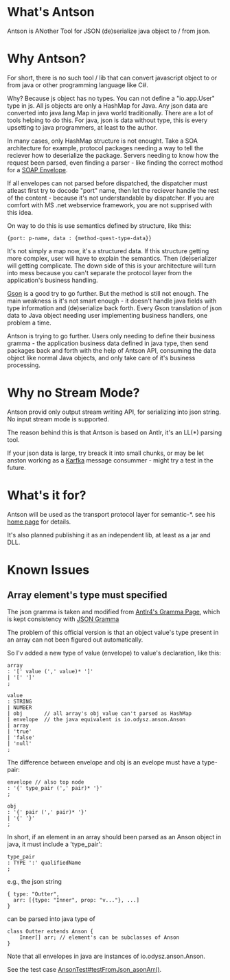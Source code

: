 # What's Antson

Antson is ANother Tool for JSON (de)serialize java object to / from json.

# Why Antson?

For short, there is no such tool / lib that can convert javascript object to or
from java or other programming language like C#.

Why? Because js object has no types. You can not define a "io.app.User" type in
js. All js objects are only a HashMap for Java. Any json data are converted into
java.lang.Map in java world traditionally. There are a lot of tools helping to do
this. For java, json is data without type, this is every upsetting to java programmers,
at least to the author.

In many cases, only HashMap structure is not enought. Take a SOA architecture for example,
protocol packages needing a way to tell the reciever how to deserialize the package.
Servers needing to know how the request been parsed, even finding a parser - like finding the
correct mothod for a [SOAP Envelope](https://en.wikipedia.org/wiki/SOAP#Example_message_(encapsulated_in_HTTP)).

If all envelopes can not parsed before dispatched, the dispatcher must atleast first try to docode "port" name,
then let the reciever handle the rest of the content - because it's not understandable by dispatcher.
If you are comfort with MS .net webservice framework, you are not supprised with this idea.

On way to do this is use semantics defined by structure, like this:

    {port: p-name, data : {method-quest-type-data}}

It's not simply a map now, it's a structured data. If this structure getting more complex,
user will have to explain the semantics. Then (de)serializer will getting complicate.
The down side of this is your architecture will turn into mess because you can't separate the
protocol layer from the application's business handling.

[Gson](https://github.com/google/gson) is a good try to go further. But the
method is still not enough. The main weakness is it's not smart enough - it doesn't
handle java fields with type information and (de)serialize back forth. Every Gson translation
of json data to Java object needing user implementing business handlers, one problem a time.

Antson is trying to go further. Users only needing to define their business gramma -
the application business data defined in java type, then send packages back and forth with the help of Antson API,
consuming the data object like normal Java objects, and only take care of it's business processing.

# Why no Stream Mode?

Antson provid only output stream writing API, for serializing into json string. No input
stream mode is supported.

The reason behind this is that Antson is based on Antlr, it's an LL(\*) parsing tool.

If your json data is large, try breack it into small chunks, or may be let anston working
as a [Karfka](https://kafka.apache.org/intro) message consummer - might try a test in the future.

# What's it for?

Antson will be used as the transport protocol layer for semantic-\*. see his
[home page](https://odys-z.github.io) for details.

It's also planned publishing it as an independent lib, at least as a jar and DLL.

# Known Issues

## Array element's type must specified

The json gramma is taken and modified from [Antlr4's Gramma Page](https://github.com/antlr/grammars-v4/blob/master/json/JSON.g4), which is kept consistency with [JSON Gramma](https://www.json.org/)

The problem of this official version is that an object value's type present in an array can not been figured out automatically.

So I'v added a new type of value (envelope) to value's declaration, like this:

    array
	: '[' value (',' value)* ']'
	| '[' ']'
	;

    value
	: STRING
	| NUMBER
	| obj		// all array's obj value can't parsed as HashMap
	| envelope	// the java equivalent is io.odysz.anson.Anson
	| array
	| 'true'
	| 'false'
	| 'null'
	;

The difference between envelope and obj is an evelope must have a type-pair:

    envelope // also top node
	: '{' type_pair (',' pair)* '}'
	;

    obj
	: '{' pair (',' pair)* '}'
	| '{' '}'
	;

In short, if an element in an array should been parsed as an Anson object in java, it must include a 'type_pair':

    type_pair
	: TYPE ':' qualifiedName
	;

e.g., the json string

    { type: "Outter",
      arr: [{type: "Inner", prop: "v..."}, ...]
    }

can be parsed into java type of

    class Outter extends Anson {
        Inner[] arr; // element's can be subclasses of Anson
    }

Note that all envelopes in java are instances of io.odysz.anson.Anson.

See the test case [AnsonTest#testFromJson_asonArr()](https://github.com/odys-z/antson/blob/master/antson.java/src/test/java/io/odysz/anson/AnsonTest.java).

